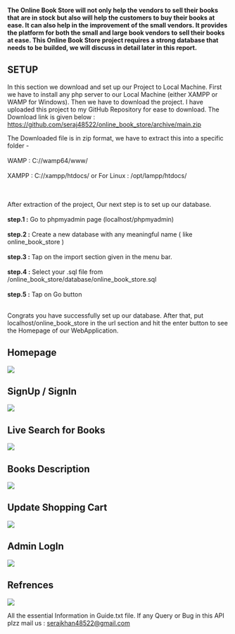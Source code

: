 **The Online Book Store will not only help the vendors to sell their books that are in stock but also will help the customers to buy their books at ease. It can also help in the improvement of the small vendors. It provides the platform for both the small and large book vendors to sell their books at ease. This Online Book Store project requires a strong database that needs to be builded, we will discuss in detail later in this report.**

## SETUP
In this section we download and set up our Project to Local Machine. First we have to install any php server to our Local Machine (either XAMPP or WAMP for Windows). Then we have to download the project. I have uploaded this project to my GitHub Repository for ease to download. The Download link is given below : 
https://github.com/seraj48522/online_book_store/archive/main.zip

The Downloaded file is in zip format, we have to extract this into a specific folder -<br><br>
WAMP : C://wamp64/www/ 		<br><br>
XAMPP : C://xampp/htdocs/ or For Linux : /opt/lampp/htdocs/<br><br><br>


After extraction of the project, Our next step is to set up our database. <br><br>
	**step.1 :** Go to phpmyadmin page (localhost/phpmyadmin)<br><br>
**step.2 :** Create a new database with any meaningful name ( like 
    online_book_store )<br><br>
	**step.3 :** Tap on the import section given in the menu bar.<br><br>
	**step.4 :** Select your .sql file from
    /online_book_store/database/online_book_store.sql<br><br>
	**step.5 :** Tap on Go button<br><br>
  
  Congrats you have successfully set up our database. After that, put localhost/online_book_store in the url section and hit the enter button to see the Homepage of our WebApplication.
  
## Homepage

<img src="https://i.ibb.co/6m7STpP/Screenshot-111.png" />

## SignUp / SignIn

<img src="https://i.ibb.co/Hp7Bct0/Screenshot-140.png" />

## Live Search for Books

<img src="https://i.ibb.co/2hMdQgv/Screenshot-126.png" />

## Books Description

<img src="https://i.ibb.co/58nX5MH/Screenshot-114.png" />

## Update Shopping Cart

<img src="https://i.ibb.co/165M9QW/Screenshot-115.png" />

## Admin LogIn

<img src="https://i.ibb.co/hLZ8xX5/Screenshot-116.png" />

## Refrences

<img src="https://i.ibb.co/98XvxBZ/References.png" />

All the essential Information in Guide.txt file. If any Query or Bug in this API plzz mail us : serajkhan48522@gmail.com
